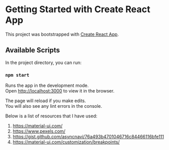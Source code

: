# Getting Started with Create React App

This project was bootstrapped with [Create React App](https://github.com/facebook/create-react-app).

## Available Scripts

In the project directory, you can run:

### `npm start`

Runs the app in the development mode.\
Open [http://localhost:3000](http://localhost:3000) to view it in the browser.

The page will reload if you make edits.\
You will also see any lint errors in the console.

Below is a list of resources that I have used:

1. https://material-ui.com/
2. https://www.pexels.com/
3. https://gist.github.com/asyncnavi/76a493b4701046716c84466116bfe111
4. https://material-ui.com/customization/breakpoints/
